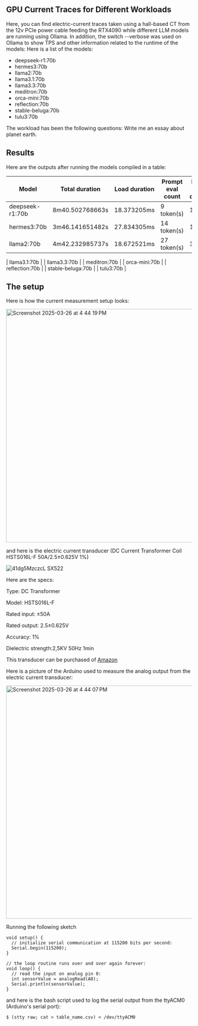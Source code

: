 ## GPU Current Traces for Different Workloads

Here, you can find electric-current traces taken using a hall-based CT from the 12v PCIe power cable feeding the RTX4090 while different LLM models are running using Ollama.
In addition, the switch --verbose was used on Ollama to show TPS and other information related to the runtime of the models:
Here is a list of the models:

* deepseek-r1:70b
* hermes3:70b
* llama2:70b
* llama3.1:70b
* llama3.3:70b
* meditron:70b
* orca-mini:70b
* reflection:70b
* stable-beluga:70b
* tulu3:70b

The workload has been the following questions: Write me an essay about planet earth.

## Results

Here are the outputs after running the models compiled in a table:

| Model | Total duration | Load duration | Prompt eval count | Prompt eval duration | prompt eval rate | Eval count | eval duration | Eval rate |
|-------|----------------|---------------|-------------------|----------------------|------------------|------------|---------------|-----------|
| deepseek-r1:70b | 8m40.502768663s | 18.373205ms | 9 token(s) | 1.413s | 6.37 tokens/s | 1320 token(s) | 8m39.069s | 2.54 tokens/s |
| hermes3:70b | 3m46.141651482s | 27.834305ms | 14 token(s) | 1.743s | 8.03 tokens/s | 650 token(s) | 3m44.368s | 2.90 tokens/s |
| llama2:70b | 4m42.232985737s | 18.672521ms | 27 token(s) | 3.014s | 8.96 tokens/s | 871 token(s) | 4m39.199s | 3.12 tokens/s |

| llama3.1:70b |
| llama3.3:70b |
| meditron:70b |
| orca-mini:70b |
| reflection:70b |
| stable-beluga:70b |
| tulu3:70b |

## The setup

Here is how the current measurement setup looks:

<img width="634" alt="Screenshot 2025-03-26 at 4 44 19 PM" src="https://github.com/user-attachments/assets/533f1244-30a3-4817-8887-0536e5a3e604" />

and here is the electric current transducer (DC Current Transformer Coil HSTS016L-F 50A/2.5±0.625V 1%)

![41dg5MzczcL _SX522_](https://github.com/user-attachments/assets/77277676-6b94-4121-b702-d6f53dfc7e86)

Here are the specs:

Type: DC Transformer

Model: HSTS016L-F

Rated input: ±50A

Rated output: 2.5±0.625V

Accuracy: 1%

Dielectric strength:2,5KV 50Hz 1min

This transducer can be purchased of [Amazon](https://www.amazon.com/dp/B0CQ4MLK5B?ref=ppx_yo2ov_dt_b_fed_asin_title)

Here is a picture of the Arduino used to measure the analog output from the electric current transducer:

<img width="633" alt="Screenshot 2025-03-26 at 4 44 07 PM" src="https://github.com/user-attachments/assets/d15a2c3c-5e80-420e-b929-d9826e246526" />

Running the following sketch

```
void setup() {
  // initialize serial communication at 115200 bits per second:
  Serial.begin(115200);
}

// the loop routine runs over and over again forever:
void loop() {
  // read the input on analog pin 0:
  int sensorValue = analogRead(A0);
  Serial.println(sensorValue);
}
```

and here is the bash script used to log the serial output from the ttyACM0 (Arduino's serial port):

```
$ (stty raw; cat > table_name.csv) < /dev/ttyACM0
```

